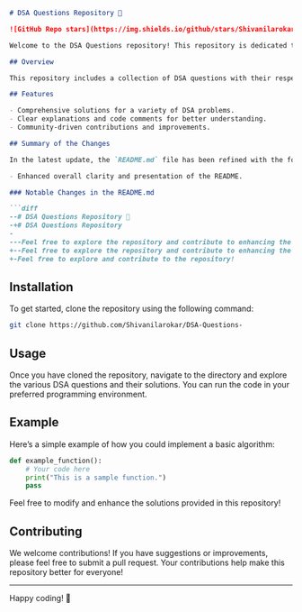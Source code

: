 ```markdown
# DSA Questions Repository 🤖

![GitHub Repo stars](https://img.shields.io/github/stars/Shivanilarokar/DSA-Questions-) ![GitHub forks](https://img.shields.io/github/forks/Shivanilarokar/DSA-Questions-) ![GitHub issues](https://img.shields.io/github/issues/Shivanilarokar/DSA-Questions-)

Welcome to the DSA Questions repository! This repository is dedicated to providing solutions and resources for various Data Structures and Algorithms (DSA) problems. Feel free to explore and contribute to the repository! Happy coding! 🚀

## Overview

This repository includes a collection of DSA questions with their respective solutions and explanations. It is aimed at helping developers strengthen their understanding of data structures and algorithms through practical implementations.

## Features

- Comprehensive solutions for a variety of DSA problems.
- Clear explanations and code comments for better understanding.
- Community-driven contributions and improvements.

## Summary of the Changes

In the latest update, the `README.md` file has been refined with the following changes:

- Enhanced overall clarity and presentation of the README.

### Notable Changes in the README.md

```diff
--# DSA Questions Repository 🤖
-+# DSA Questions Repository
- 
---Feel free to explore the repository and contribute to enhancing the solutions! Happy coding! 🎉
+--Feel free to explore the repository and contribute to enhancing the solutions! Happy coding! 🎉
+-Feel free to explore and contribute to the repository!
```

## Installation

To get started, clone the repository using the following command:

```bash
git clone https://github.com/Shivanilarokar/DSA-Questions-
```

## Usage

Once you have cloned the repository, navigate to the directory and explore the various DSA questions and their solutions. You can run the code in your preferred programming environment.

## Example

Here’s a simple example of how you could implement a basic algorithm:

```python
def example_function():
    # Your code here
    print("This is a sample function.")
    pass
```

Feel free to modify and enhance the solutions provided in this repository!

## Contributing

We welcome contributions! If you have suggestions or improvements, please feel free to submit a pull request. Your contributions help make this repository better for everyone!

---

Happy coding! 🎉
```